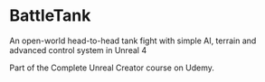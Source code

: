 # BattleTank
An open-world head-to-head tank fight with simple AI, terrain and advanced control system in Unreal 4

Part of the Complete Unreal Creator course on Udemy.
